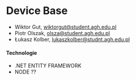 # Device Base

- Wiktor Gut, wiktorgut@student.agh.edu.pl 
- Piotr Olszak, olsza@student.agh.edu.pl
- Łukasz Kolber, lukaszkolber@studnt.agh.edu.pl

#### Technologie 
- .NET ENTITY FRAMEWORK 
- NODE ?? 

